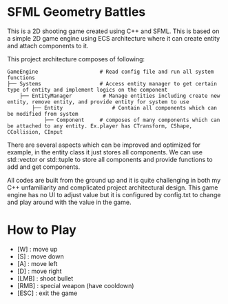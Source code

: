 # SFML Geometry Battles
This is a 2D shooting game created using C++ and SFML. This is based on a simple 2D game engine using ECS architecture where it can create entity and attach components to it.

This project architecture composes of following:


    GameEngine               	  # Read config file and run all system functions
    ├── Systems             	  # Access entity manager to get certain type of entity and implement logics on the component
        ├── EntityManager          # Manage entities including create new entity, remove entity, and provide entity for system to use
            ├── Entity          	  # Contain all components which can be modified from system
                ├── Component 	  # composes of many components which can be attached to any entity. Ex.player has CTransform, CShape, CCollision, CInput

There are several aspects which can be improved and optimized for example, in the entity class it just stores all components. We can use std::vector or std::tuple to store all components and provide functions to add and get components.

All codes are built from the ground up and it is quite challenging in both my C++ unfamiliarity and complicated project architectural design. This game engine has no UI to adjust value but it is configured by config.txt to change and play around with the value in the game.


# How to Play
- [W] : move up
- [S] : move down
- [A] : move left
- [D] : move right
- [LMB] : shoot bullet
- [RMB] : special weapon (have cooldown)
- [ESC] : exit the game